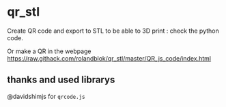 # qr_stl
Create QR code and export to STL to be able to 3D print : check the python code.

Or make a QR in the webpage https://raw.githack.com/rolandblok/qr_stl/master/QR_js_code/index.html

## thanks and used librarys
@davidshimjs for ```qrcode.js``` 
